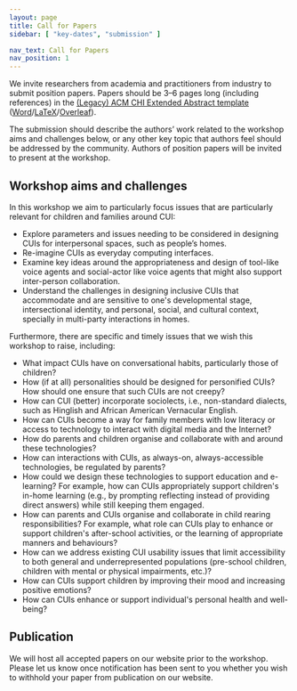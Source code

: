 ```yaml
---
layout: page
title: Call for Papers
sidebar: [ "key-dates", "submission" ]

nav_text: Call for Papers
nav_position: 1
---
```


We invite researchers from academia and practitioners from industry to submit position papers. Papers should be 3–6 pages long (including references) in the <a href="https://chi2020.acm.org/authors/chi-proceedings-format/#EAF" title="The Legacy CM CHI Extended Abstracts format">(Legacy) ACM CHI Extended Abstract template</a> (<a href="https://chi2020.acm.org/sigchi-chi20-sample-ea" title="Download the Word version of the CHI Extended Abstracts template">Word</a>/<a href="https://chi2020.acm.org/extended-abstract-source/" title="Download the LaTeX version of the CHI Extended Abstracts template">LaTeX</a>/<a href="https://www.overleaf.com/latex/templates/chi2020-extended-abstract/hvnyhtvgqhwc" title="Start an Overleaf project with the CHI Extended Abstracts template">Overleaf</a>).

The submission should describe the authors’ work related to the workshop aims and challenges below, or any other key topic that authors feel should be addressed by the community. Authors of position papers will be invited to present at the workshop.


## Workshop aims and challenges

In this workshop we aim to particularly focus issues that are particularly relevant for children and families around CUI:

* Explore parameters and issues needing to be considered in designing CUIs for interpersonal spaces, such as people’s homes.
* Re-imagine CUIs as everyday computing interfaces.
* Examine key ideas around the appropriateness and design of tool-like voice agents and social-actor like voice agents that might also support inter-person collaboration.
* Understand the challenges in designing inclusive CUIs that accommodate and are sensitive to one's developmental stage, intersectional identity, and personal, social, and cultural context, specially in multi-party interactions in homes.

Furthermore, there are specific and timely issues that we wish this workshop to raise, including:

* What impact CUIs have on conversational habits, particularly those of children? 
* How (if at all) personalities should be designed for personified CUIs? How should one ensure that such CUIs are not creepy? 
* How can CUI (better) incorporate sociolects, i.e., non-standard dialects, such as Hinglish and African American Vernacular English.
* How can CUIs become a way for family members with low literacy or access to technology to interact with digital media and the Internet?
* How do parents and children organise and collaborate with and around these technologies?    
* How can interactions with CUIs, as always-on, always-accessible technologies, be regulated by parents?
* How could we design these technologies to support education and e-learning? For example, how can CUIs appropriately support children's in-home learning (e.g., by prompting reflecting instead of providing direct answers) while still keeping them engaged.
* How can parents and CUIs organise and collaborate in child rearing responsibilities? For example, what role can CUIs play to enhance or support children's after-school activities, or the learning of appropriate manners and behaviours? 
* How can we address existing CUI usability issues that limit accessibility to both general and underrepresented populations (pre-school children, children with mental or physical impairments, etc.)?
* How can CUIs support children by improving their mood and increasing positive emotions?
* How can CUIs enhance or support individual's personal health and well-being?
 
## Publication
 
We will host all accepted papers on our website prior to the workshop. Please let us know once notification has been sent to you whether you wish to withhold your paper from publication on our website. 

